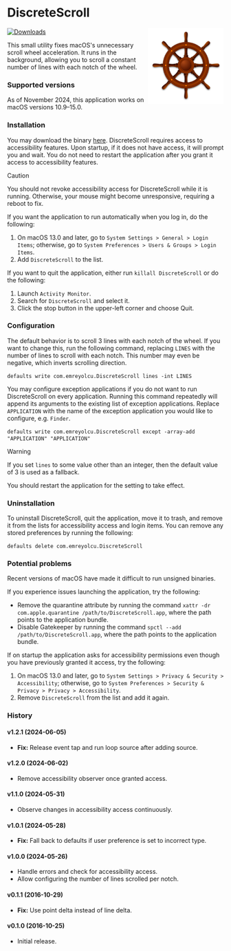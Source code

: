 # DiscreteScroll

<img src="https://github.com/emreyolcu/discrete-scroll/blob/icon/icon.png?raw=true" align="right" width="35%">

[![Downloads](https://img.shields.io/github/downloads/emreyolcu/discrete-scroll/total.svg)](https://github.com/emreyolcu/discrete-scroll/releases)

This small utility fixes macOS's unnecessary scroll wheel acceleration.
It runs in the background, allowing you to scroll
a constant number of lines with each notch of the wheel.

### Supported versions

As of November 2024, this application works on macOS versions 10.9–15.0.

### Installation

You may download the binary [here](https://github.com/emreyolcu/discrete-scroll/releases/download/v1.2.1/DiscreteScroll.zip).
DiscreteScroll requires access to accessibility features.
Upon startup, if it does not have access, it will prompt you and wait.
You do not need to restart the application
after you grant it access to accessibility features.

> [!CAUTION]
> You should not revoke accessibility access
> for DiscreteScroll while it is running.
> Otherwise, your mouse might become unresponsive, requiring a reboot to fix.

If you want the application to run automatically when you log in,
do the following:

1. On macOS 13.0 and later, go to `System Settings > General > Login Items`;
   otherwise, go to `System Preferences > Users & Groups > Login Items`.
2. Add `DiscreteScroll` to the list.

If you want to quit the application, either run `killall DiscreteScroll`
or do the following:

1. Launch `Activity Monitor`.
2. Search for `DiscreteScroll` and select it.
3. Click the stop button in the upper-left corner and choose Quit.

### Configuration

The default behavior is to scroll 3 lines with each notch of the wheel.
If you want to change this, run the following command,
replacing `LINES` with the number of lines to scroll with each notch.
This number may even be negative, which inverts scrolling direction.

```
defaults write com.emreyolcu.DiscreteScroll lines -int LINES
```

You may configure exception applications if you do not want to run DiscreteScroll on every application. Running this command repeatedly will append its arguments to the existing list of exception applications. Replace `APPLICATION` with the name of the exception application you would like to configure, e.g. `Finder`.
```
defaults write com.emreyolcu.DiscreteScroll except -array-add "APPLICATION" "APPLICATION"
```

> [!WARNING]
> If you set `lines` to some value other than an integer,
> then the default value of 3 is used as a fallback.

You should restart the application for the setting to take effect.

### Uninstallation

To uninstall DiscreteScroll, quit the application, move it to trash,
and remove it from the lists for accessibility access and login items.
You can remove any stored preferences by running the following:

```
defaults delete com.emreyolcu.DiscreteScroll
```

### Potential problems

Recent versions of macOS have made it difficult to run unsigned binaries.

If you experience issues launching the application, try the following:

- Remove the quarantine attribute by running the command
  `xattr -dr com.apple.quarantine /path/to/DiscreteScroll.app`,
  where the path points to the application bundle.
- Disable Gatekeeper by running the command
  `spctl --add /path/to/DiscreteScroll.app`,
  where the path points to the application bundle.

If on startup the application asks for accessibility permissions
even though you have previously granted it access, try the following:

1. On macOS 13.0 and later, go to `System Settings > Privacy & Security > Accessibility`;
   otherwise, go to `System Preferences > Security & Privacy > Privacy > Accessibility`.
2. Remove `DiscreteScroll` from the list and add it again.

### History

#### v1.2.1 (2024-06-05)

- **Fix:** Release event tap and run loop source after adding source.

#### v1.2.0 (2024-06-02)

- Remove accessibility observer once granted access.

#### v1.1.0 (2024-05-31)

- Observe changes in accessibility access continuously.

#### v1.0.1 (2024-05-28)

- **Fix:** Fall back to defaults if user preference is set to incorrect type.

#### v1.0.0 (2024-05-26)

- Handle errors and check for accessibility access.
- Allow configuring the number of lines scrolled per notch.

#### v0.1.1 (2016-10-29)

- **Fix:** Use point delta instead of line delta.

#### v0.1.0 (2016-10-25)

- Initial release.
